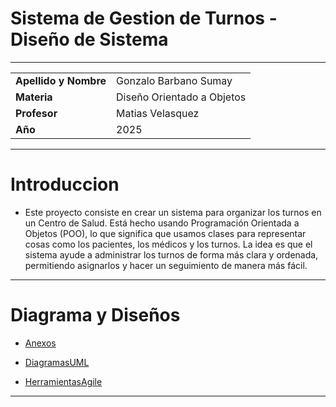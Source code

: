 # Sistema de Gestion de Turnos - Diseño de Sistema

---

|         |      |  
|-------------------|----------------------|  
| **Apellido y Nombre** | Gonzalo Barbano Sumay         |  
| **Materia**        | Diseño Orientado a Objetos |  
| **Profesor**       | Matias Velasquez |  
| **Año**           | 2025                 |  

---
# Introduccion 

- Este proyecto consiste en crear un sistema para organizar los turnos en un Centro de Salud. Está hecho usando Programación Orientada a Objetos (POO), lo que significa que usamos clases para representar cosas como los pacientes, los médicos y los turnos. La idea es que el sistema ayude a administrar los turnos de forma más clara y ordenada, permitiendo asignarlos y hacer un seguimiento de manera más fácil.

---

# Diagrama y Diseños  

* [Anexos](anexos.md)

* [DiagramasUML](diagramasUML.md)

* [HerramientasAgile](herramientas_agile.md)

---
